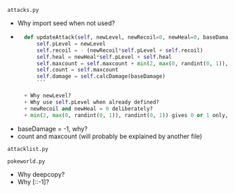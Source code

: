 ```attacks.py```

- Why import seed when not used?
- ```python
	def updateAttack(self, newLevel, newRecoil=0, newHeal=0, baseDamage=-1):
        self.pLevel = newLevel
        self.recoil = - (newRecoil*self.pLevel + self.recoil)
        self.heal = newHeal*self.pLevel + self.heal
        self.maxcount = self.maxcount + min(2, max(0, randint(0, 1)), randint(0, 1))
        self.count = self.maxcount
        self.damage = self.calcDamage(baseDamage)
        ```

    + Why newLevel?
    + Why use self.pLevel when already defined?
    + newRecoil and newHeal = 0 deliberately?
    + min(2, max(0, randint(0, 1)), randint(0, 1)) gives 0 or 1 only, replace it with randint(0, 1) 

- baseDamage = -1, why?
- count and maxcount (will probably be explained by another file)


```attacklist.py```

```pokeworld.py```

- Why deepcopy?
- Why [::-1]?
